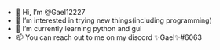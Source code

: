 - 👋 Hi, I’m @Gael12227
- 👀 I’m interested in trying new things(including programming)
- 🌱 I’m currently learning python and gui
- 📫 You can reach out to me on my discord ✨Gael✨#6063

<!---
Gael12227/Gael12227 is a ✨ special ✨ repository because its `README.md` (this file) appears on your GitHub profile.
You can click the Preview link to take a look at your changes.
--->
